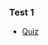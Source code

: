 ### Test 1

- [Quiz](https://quizizz.com/admin/quiz/615f5ed8909580001d4cea85/sda-1?fbclid=IwZXh0bgNhZW0CMTEAAR3Dd_qDnnsU7ZsJnMbf3PNahnMUX9daJne0RizyT196Q6dBEc1kGIIgKM0_aem_2sLNrcdqw5iZq4Pr5un2gg)
